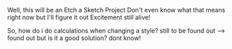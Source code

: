 Well, this will be an Etch a Sketch Project
Don't even know what that means right now but I'll figure it out
Excitement still alive!

So, how do i do calculations when changing a style? still to be found out
--> found out but is it a good solution? dont know!